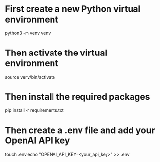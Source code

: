 # First create a new Python virtual environment

python3 -m venv venv

# Then activate the virtual environment

source venv/bin/activate

# Then install the required packages

pip install -r requirements.txt

# Then create a .env file and add your OpenAI API key

touch .env
echo "OPENAI_API_KEY=<your_api_key>" >> .env
